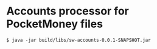 # Accounts processor for PocketMoney files

```
$ java -jar build/libs/sw-accounts-0.0.1-SNAPSHOT.jar
```
